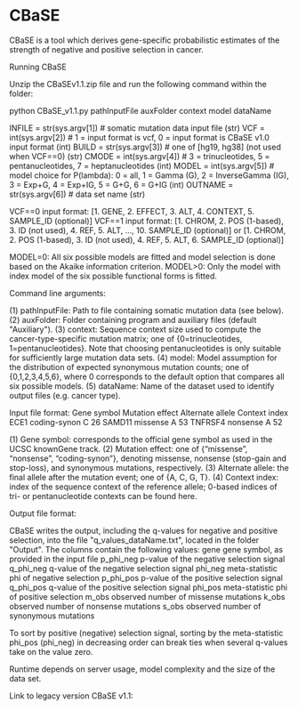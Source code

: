 # CBaSE

CBaSE is a tool which derives gene-specific probabilistic estimates of the strength of negative and positive selection in cancer.

Running CBaSE

Unzip the CBaSEv1.1.zip file and run the following command within the folder:

python CBaSE_v1.1.py pathInputFile auxFolder context model dataName

INFILE  = str(sys.argv[1])		#	somatic mutation data input file (str)
VCF			= int(sys.argv[2])		#	1 = input format is vcf, 0 = input format is CBaSE v1.0 input format (int)
BUILD		= str(sys.argv[3])		#	one of [hg19, hg38] (not used when VCF==0) (str)
CMODE		= int(sys.argv[4])		#	3 = trinucleotides, 5 = pentanucleotides, 7 = heptanucleotides (int)
MODEL	  = int(sys.argv[5])		#	model choice for P(lambda): 0 = all, 1 = Gamma (G), 2 = InverseGamma (IG), 3 = Exp+G, 4 = Exp+IG, 5 = G+G, 6 = G+IG (int)
OUTNAME  = str(sys.argv[6])		#	data set name (str)

VCF==0 input format:	[1. GENE, 2. EFFECT, 3. ALT, 4. CONTEXT, 5. SAMPLE_ID (optional)]
VCF==1 input format:	[1. CHROM, 2. POS (1-based), 3. ID (not used), 4. REF, 5. ALT, ..., 10. SAMPLE_ID (optional)] or [1. CHROM, 2. POS (1-based), 3. ID (not used), 4. REF, 5. ALT, 6. SAMPLE_ID (optional)]

MODEL=0: All six possible models are fitted and model selection is done based on the Akaike information criterion.
MODEL>0: Only the model with index model of the six possible functional forms is fitted.



Command line arguments:

(1) pathInputFile: Path to file containing somatic mutation data (see below).
(2) auxFolder: Folder containing program and auxiliary files (default "Auxiliary").
(3) context: Sequence context size used to compute the cancer-type-specific mutation matrix; one of {0=trinucleotides, 1=pentanucleotides}. Note that choosing pentanucleotides is only suitable for sufficiently large mutation data sets.
(4) model: Model assumption for the distribution of expected synonymous mutation counts; one of {0,1,2,3,4,5,6}, where 0 corresponds to the default option that compares all six possible models.
(5) dataName: Name of the dataset used to identify output files (e.g. cancer type).

Input file format:
Gene symbol	Mutation effect 	Alternate allele 	Context index
ECE1 	coding-synon 	C 	26
SAMD11 	missense 	A 	53
TNFRSF4 	nonsense 	A 	52

(1) Gene symbol: corresponds to the official gene symbol as used in the UCSC knownGene track.
(2) Mutation effect: one of {“missense”, “nonsense”, “coding-synon”}, denoting missense, nonsense (stop-gain and stop-loss), and synonymous mutations, respectively.
(3) Alternate allele: the final allele after the mutation event; one of {A, C, G, T}.
(4) Context index: index of the sequence context of the reference allele; 0-based indices of tri- or pentanucleotide contexts can be found here.

Output file format:

CBaSE writes the output, including the q-values for negative and positive selection, into the file "q_values_dataName.txt", located in the folder "Output". The columns contain the following values:
gene    	gene symbol, as provided in the input file
p_phi_neg    	p-value of the negative selection signal
q_phi_neg    	q-value of the negative selection signal
phi_neg    	meta-statistic phi of negative selection
p_phi_pos    	p-value of the positive selection signal
q_phi_pos    	q-value of the positive selection signal
phi_pos    	meta-statistic phi of positive selection
m_obs    	observed number of missense mutations
k_obs    	observed number of nonsense mutations
s_obs    	observed number of synonymous mutations

To sort by positive (negative) selection signal, sorting by the meta-statistic phi_pos (phi_neg) in decreasing order can break ties when several q-values take on the value zero. 

Runtime depends on server usage, model complexity and the size of the data set.

Link to legacy version CBaSE v1.1: 
